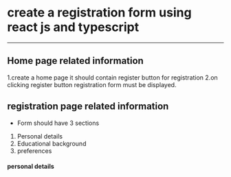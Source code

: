 # create a registration form using react js and typescript
***
## Home page related information
1.create a home page it should contain register button for registration
2.on clicking register button registration form must be displayed.

## registration page related information
+ Form should have 3 sections
1. Personal details
2. Educational background
3. preferences
#### personal details 


